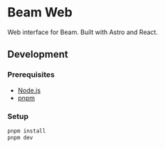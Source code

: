 # Beam Web

Web interface for Beam. Built with Astro and React.

<!-- TODO: Getting started/Installation -->

## Development

### Prerequisites

- [Node.js](https://nodejs.org/en/download/)
- [pnpm](https://pnpm.io/installation)

### Setup

```sh
pnpm install
pnpm dev
```
